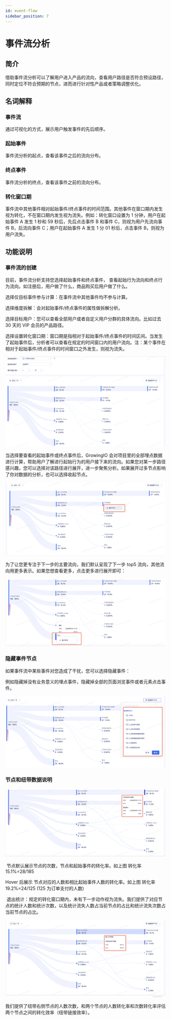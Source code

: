 ```yaml
---
id: event-flow
sidebar_position: 7
---
```


# 事件流分析

## 简介

借助事件流分析可以了解用户进入产品的流向，查看用户路径是否符合预设路径，同时定位不符合预期的节点，进而进行针对性产品或者策略调整优化。

## 名词解释

### 事件流

通过可视化的方式，展示用户触发事件的先后顺序。

### 起始事件

事件流分析的起点，查看该事件之后的流向分布。

### 终点事件

事件流分析的终点，查看该事件之前的流向分布。

### 转化窗口期

事件流中其他事件相对起始事件/终点事件的时间范围。其他事件在窗口期内发生视为转化，不在窗口期内发生视为流失。例如：转化窗口设置为 1 分钟，用户在起始事件 A 发生 1 秒和 59 秒后，先后点击事件 B 和事件 C，则视为用户先流向事件 B，后流向事件 C；用户在起始事件 A 发生 1 分 01 秒后，点击事件 B，则视为用户流失。

## 功能说明

### 事件流的创建

目前，事件流分析支持您选择起始事件和终点事件， 查看起始行为流向和终点行为流向。如注册后，用户做了什么，商品购买后用户做了什么。

选择仅目标事件参与计算：在事件流中其他事件均不参与计算。

选择维度拆解：会对起始事件/终点事件的属性做拆解分析。

选择目标用户：您可以查看全部用户或者自定义用户分群的具体流向。比如过去 30 天的 VIP 会员的产品路径。

选择设置转化窗口期：窗口期是指相对于起始事件/终点事件的时间区间。当发生了起始事件后，分析者可以查看在规定的时间窗口内的用户流向。注：某个事件在相对于起始事件/终点事件的时间窗口之外发生，则视为流失。

![事件流的创建](/img/5e319751f2e596922948b00ff84ec7720610d4ce0d9d5d4d59d601c63255203b__2022-06-28.png)

当选择要查看的起始事件或终点事件后，GrowingIO 会对项目里的全部埋点数据进行计算，帮助用户了解进行起始行为的用户接下来的流向。如果您对某一步路径感兴趣，您可以选择对该路径进行展开，进一步聚焦分析。如果展开过多节点影响了你对数据的分析，也可以选择收起节点。

![picture 2](/img/42b4a9d4fea0ad6b337723f7c2f49668762dc0b14087c28f8679d2f3354073a0__2022-06-28.png)

为了让您更专注于下一步的主要流向，我们默认呈现了下一步 top5 流向，其他流向用更多表示。如果您想查看更多，点击更多进行展开即可：

![picture 3](/img/e920f726ef7703859cbf92bbac193a5028bf46dbce711e35318e70e94d88daf6_pic_1656400683123_2022-06-28.png)

### 隐藏事件节点

如果事件流中某些事件对您造成了干扰，您可以选择隐藏事件：

例如隐藏掉没有业务意义的埋点事件，隐藏掉全部的页面浏览事件或者元素点击事件。

![picture 4](/img/7e18a091375bf06425ddc52c7a89e7cd98a7164185754e8b003110452a30eb05_pic_1656400722118_2022-06-28.png)

### 节点和纽带数据说明

![picture 5](/img/ee9c0d8cf32b14640a078c2b3670600cc60898390b9783b9cc35bde87e138873_pic_1656400755552_2022-06-28.png)

‌ 节点默认展示节点的次数，节点和起始事件的转化率。如上图 转化率 15.1%=28/185

‌Hover 后展示 节点对应的人数和相比起始事件人数的转化率。如上图 转化率 19.2%=24/125 (125 为订单支付的人数)

‌ 退出统计：规定的转化窗口期内，未有下一步动作视为流失。我们提供了对应节点的统计人数和统计次数，以及统计流失人数占当前节点的占比和统计流失次数占当前节点的占比。

![picture 6](/img/cff660335e08075d6552cc7384b1014eb2a476186a0832323fa3b17fb877bf63_pic_1656400826015_2022-06-28.png)

我们提供了纽带右侧节点的人数次数，和两个节点的人数转化率和次数转化率评估两个节点之间的转化效率（纽带链接效率）。
